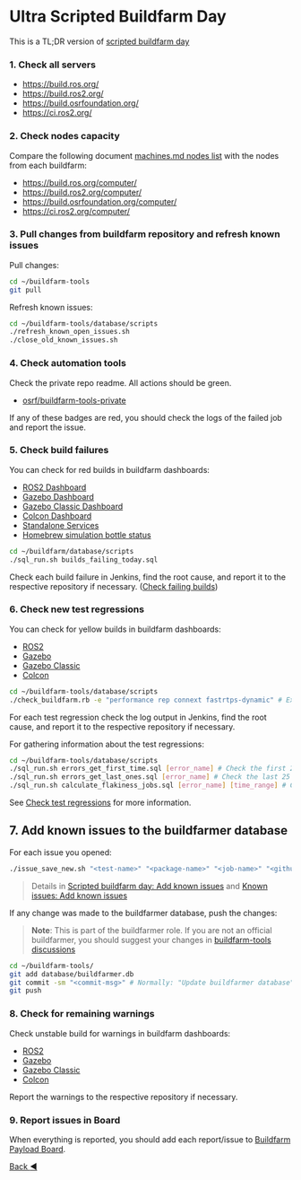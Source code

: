 # Ultra Scripted Buildfarm Day

This is a TL;DR version of [scripted buildfarm day](./scripted_buildfarm_day.md)

### 1. Check all servers

* https://build.ros.org/
* https://build.ros2.org/
* https://build.osrfoundation.org/
* https://ci.ros2.org/

### 2. Check nodes capacity

Compare the following document [machines.md nodes list](../../machines.md#nodes-list) with the nodes from each buildfarm:

* https://build.ros.org/computer/
* https://build.ros2.org/computer/
* https://build.osrfoundation.org/computer/
* https://ci.ros2.org/computer/

### 3. Pull changes from buildfarm repository and refresh known issues

Pull changes:

```bash
cd ~/buildfarm-tools
git pull
```

Refresh known issues:

```bash
cd ~/buildfarm-tools/database/scripts
./refresh_known_open_issues.sh
./close_old_known_issues.sh
```

### 4. Check automation tools

Check the private repo readme. All actions should be green.

* [osrf/buildfarm-tools-private](https://github.com/osrf/buildfarm-tools-private?tab=readme-ov-file#actions)

If any of these badges are red, you should check the logs of the failed job and report the issue.

### 5. Check build failures

You can check for red builds in buildfarm dashboards:
* [ROS2  Dashboard](../../ROS2.md)
* [Gazebo Dashboard](../../Gazebo.md)
* [Gazebo Classic Dashboard](../../GazeboClassic.md)
* [Colcon Dashboard](../../Colcon.md)
* [Standalone Services](../../standalone_services.md)
* [Homebrew simulation bottle status](https://github.com/osrf/homebrew-simulation/?tab=readme-ov-file#bottle-status)

```bash
cd ~/buildfarm/database/scripts
./sql_run.sh builds_failing_today.sql
```

Check each build failure in Jenkins, find the root cause, and report it to the respective repository if necessary. ([Check failing builds](./scripted_buildfarm_day.md#4-check-failing-jobs-on-buildfarm-dashboards))

### 6. Check new test regressions

You can check for yellow builds in buildfarm dashboards:
* [ROS2](https://github.com/osrf/buildfarmer/blob/main/ROS2.md)
* [Gazebo](https://github.com/osrf/buildfarmer/blob/main/Ignition.md)
* [Gazebo Classic](https://github.com/osrf/buildfarmer/blob/main/Gazebo.md)
* [Colcon](https://github.com/osrf/buildfarmer/blob/main/Colcon.md)

```bash
cd ~/buildfarm-tools/database/scripts
./check_buildfarm.rb -e "performance rep connext fastrtps-dynamic" # Exclude flaky jobs
```

For each test regression check the log output in Jenkins, find the root cause, and report it to the respective repository if necessary.

For gathering information about the test regressions:

```bash
cd ~/buildfarm-tools/database/scripts
./sql_run.sh errors_get_first_time.sql [error_name] # Check the first 25 appearances of the test regression
./sql_run.sh errors_get_last_ones.sql [error_name] # Check the last 25 appearances of the test regression
./sql_run.sh calculate_flakiness_jobs.sql [error_name] [time_range] # Check the ratio of the test regression per job in the given time range
```

See [Check test regressions](./scripted_buildfarm_day.md#5-check-test-regressions-on-buildfarm-dashboards) for more information.


## 7. Add known issues to the buildfarmer database

For each issue you opened:
```bash
./issue_save_new.sh "<test-name>" "<package-name>" "<job-name>" "<github-issue-url>"
```

> Details in [Scripted buildfarm day: Add known issues](./scripted_buildfarm_day.md#6-add-known-issues-to-the-buildfarmer-database) and [Known issues: Add known issues](./known_issues.md#add-a-known-issue-test-failures)

If any change was made to the buildfarmer database, push the changes:

> **Note**:
> This is part of the buildfarmer role. If you are not an official buildfarmer, you should suggest your changes in [buildfarm-tools discussions](https://github.com/osrf/buildfarm-tools/discussions)

```bash
cd ~/buildfarm-tools/
git add database/buildfarmer.db
git commit -sm "<commit-msg>" # Normally: "Update buildfarmer database" or "Refresh known issues"
git push
```

### 8. Check for remaining warnings

Check unstable build for warnings in buildfarm dashboards:
* [ROS2](https://github.com/osrf/buildfarmer/blob/main/ROS2.md)
* [Gazebo](https://github.com/osrf/buildfarmer/blob/main/Ignition.md)
* [Gazebo Classic](https://github.com/osrf/buildfarmer/blob/main/Gazebo.md)
* [Colcon](https://github.com/osrf/buildfarmer/blob/main/Colcon.md)

Report the warnings to the respective repository if necessary.

### 9. Report issues in Board

When everything is reported, you should add each report/issue to [Buildfarm Payload Board](https://github.com/orgs/osrf/projects/23/views/1).

[Back :arrow_backward: ](../index.md)
